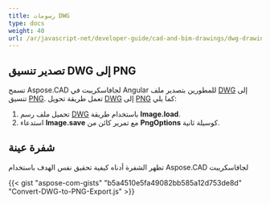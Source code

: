 ```yaml
---
title: رسومات DWG
type: docs
weight: 40
url: /ar/javascript-net/developer-guide/cad-and-bim-drawings/dwg-drawings/
---
```


## **تصدير تنسيق DWG إلى PNG**

تسمح Aspose.CAD لجافاسكريبت في Angular للمطورين بتصدير ملف [DWG](https://docs.fileformat.com/cad/dwg/) إلى تنسيق [PNG](https://docs.fileformat.com/image/png/).
تعمل طريقة تحويل [DWG](https://docs.fileformat.com/cad/dwg/) إلى [PNG](https://docs.fileformat.com/image/png/) كما يلي:

1. تحميل ملف رسم [DWG](https://docs.fileformat.com/cad/dwg/) باستخدام طريقة **Image.load**.
1. استدعاء **Image.save** مع تمرير كائن من **PngOptions** كوسيلة ثانية.

## شفرة عينة

تظهر الشفرة أدناه كيفية تحقيق نفس الهدف باستخدام Aspose.CAD لجافاسكريبت

{{< gist "aspose-com-gists" "b5a4510e5fa49082bb585a12d753de8d" "Convert-DWG-to-PNG-Export.js" >}}
